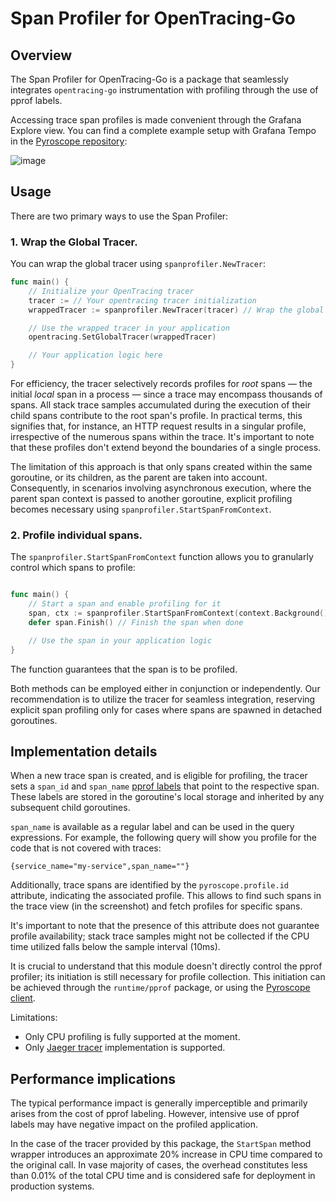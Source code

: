 # Span Profiler for OpenTracing-Go

## Overview

The Span Profiler for OpenTracing-Go is a package that seamlessly integrates `opentracing-go` instrumentation with
profiling through the use of pprof labels.

Accessing trace span profiles is made convenient through the Grafana Explore view. You can find a complete example setup
with Grafana Tempo in the [Pyroscope repository](https://github.com/grafana/pyroscope/tree/main/examples/tracing/tempo):

![image](https://github.com/grafana/otel-profiling-go/assets/12090599/31e33cd1-818b-4116-b952-c9ec7b1fb593)

## Usage

There are two primary ways to use the Span Profiler:

### 1. Wrap the Global Tracer.

You can wrap the global tracer using `spanprofiler.NewTracer`:

```go
func main() {
    // Initialize your OpenTracing tracer
    tracer := // Your opentracing tracer initialization
    wrappedTracer := spanprofiler.NewTracer(tracer) // Wrap the global tracer

    // Use the wrapped tracer in your application
    opentracing.SetGlobalTracer(wrappedTracer)

    // Your application logic here
}
``` 

For efficiency, the tracer selectively records profiles for _root_ spans — the initial _local_ span in a process — since
a trace may encompass thousands of spans. All stack trace samples accumulated during the execution of their child spans
contribute to the root span's profile. In practical terms, this signifies that, for instance, an HTTP request results
in a singular profile, irrespective of the numerous spans within the trace. It's important to note that these profiles
don't extend beyond the boundaries of a single process.

The limitation of this approach is that only spans created within the same goroutine, or its children, as the parent are
taken into account. Consequently, in scenarios involving asynchronous execution, where the parent span context is passed
to another goroutine, explicit profiling becomes necessary using `spanprofiler.StartSpanFromContext`.

### 2. Profile individual spans.

The `spanprofiler.StartSpanFromContext` function allows you to granularly control which spans to profile:

```go

func main() {
    // Start a span and enable profiling for it
    span, ctx := spanprofiler.StartSpanFromContext(context.Background(), "YourSpanOperation", tracer)
    defer span.Finish() // Finish the span when done

    // Use the span in your application logic
}
```

The function guarantees that the span is to be profiled.

Both methods can be employed either in conjunction or independently. Our recommendation is to utilize the tracer for
seamless integration, reserving explicit span profiling only for cases where spans are spawned in detached goroutines.

## Implementation details

When a new trace span is created, and is eligible for profiling, the tracer sets a `span_id` and `span_name` [pprof labels](https://github.com/google/pprof/blob/master/doc/README.md#tag-filtering)
that point to the respective span. These labels are stored in the goroutine's local storage and inherited by any
subsequent child goroutines.

`span_name` is available as a regular label and can be used in the query expressions. For example, the following query 
will show you profile for the code that is not covered with traces:
```
{service_name="my-service",span_name=""}
```

Additionally, trace spans are identified by the `pyroscope.profile.id` attribute, indicating the associated profile.
This allows to find such spans in the trace view (in the screenshot) and fetch profiles for specific spans.

It's important to note that the presence of this attribute does not guarantee profile availability; stack trace samples
might not be collected if the CPU time utilized falls below the sample interval (10ms).

It is crucial to understand that this module doesn't directly control the pprof profiler; its initiation is still
necessary for profile collection. This initiation can be achieved through the `runtime/pprof` package, or using the
[Pyroscope client](https://github.com/grafana/pyroscope-go).

Limitations:
 - Only CPU profiling is fully supported at the moment.
 - Only [Jaeger tracer](https://github.com/jaegertracing/jaeger-client-go) implementation is supported.

## Performance implications

The typical performance impact is generally imperceptible and primarily arises from the cost of pprof labeling. However,
intensive use of pprof labels may have negative impact on the profiled application.

In the case of the tracer provided by this package, the `StartSpan` method wrapper introduces an approximate 20% increase
in CPU time compared to the original call. In vase majority of cases, the overhead constitutes less than 0.01% of the total
CPU time and is considered safe for deployment in production systems.
